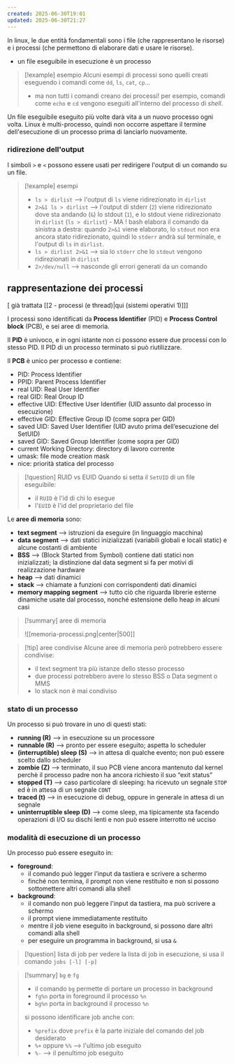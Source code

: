 ```yaml
---
created: 2025-06-30T19:01
updated: 2025-06-30T21:27
---
```

In linux, le due entità fondamentali sono i file (che rappresentano le risorse) e i processi (che permettono di elaborare dati e usare le risorse).
- un file eseguibile in esecuzione è un processo

>[!example] esempio
>Alcuni esempi di processi sono quelli creati eseguendo i comandi come `dd`, `ls`, `cat`, `cp`... 
>- ma non tutti i comandi creano dei processi! per esempio, comandi come `echo` e `cd` vengono eseguiti all'interno del processo di *shell*.

Un file eseguibile eseguito più volte darà vita a un nuovo processo ogni volta. Linux è multi-processo, quindi non occorre aspettare il termine dell'esecuzione di un processo prima di lanciarlo nuovamente.

### ridirezione dell'output
I simboli `>` e `<` possono essere usati per redirigere l'output di un comando su un file.

>[!example] esempi
>- `ls > dirlist` ⟶ l'output di `ls` viene ridirezionato in `dirlist`
>- `2>&1 ls > dirlist` ⟶ l'output di stderr (`2`) viene ridirezionato dove sta andando (`&`) lo stdout (`1`), e lo stdout viene ridirezionato in `dirlist` (`ls > dirlist`) - MA ! bash elabora il comando da sinistra a destra: quando `2>&1` viene elaborato, lo `stdout` non era ancora stato ridirezionato, quindi lo `stderr` andrà sul terminale, e l'output di `ls` in `dirlist`.
>- `ls > dirlist 2>&1` ⟶ sia lo `stderr` che lo `stdout` vengono ridirezionati in `dirlist`
>- `2>/dev/null` ⟶ nasconde gli errori generati da un comando

## rappresentazione dei processi
[ già trattata [[2 - processi (e thread)|qui (sistemi operativi 1)]]]

I processi sono identificati da **Process Identifier** (PID) e **Process Control block** (PCB), e sei aree di memoria.

Il **PID** è univoco, e in ogni istante non ci possono essere due processi con lo stesso PID. Il PID di un processo terminato si può riutilizzare.

Il **PCB** è unico per processo e contiene:
- PID: Process Identifier
- PPID: Parent Process Identifier
- real UID: Real User Identifier
- real GID: Real Group ID
- effective UID: Effective User Identifier (UID assunto dal processo in esecuzione)
- effective GID: Effective Group ID (come sopra per GID)
- saved UID: Saved User Identifier (UID avuto prima dell’esecuzione del SetUID)
- saved GID: Saved Group Identifier (come sopra per GID)
- current Working Directory: directory di lavoro corrente
- umask: file mode creation mask
- nice: priorità statica del processo

>[!question] RUID vs EUID
>Quando si setta il `SetUID` di un file eseguibile:
>- il `RUID` è l'id di chi lo esegue
>- l'`EUID` è l'id del proprietario del file

Le **aree di memoria** sono:
- **text segment** ⟶ istruzioni da eseguire (in linguaggio macchina)
- **data segment** ⟶ dati statici inizializzati (variabili globali e locali static) e alcune costanti di ambiente
- **BSS** ⟶ (Block Started from Symbol) contiene dati statici non inizializzati; la distinzione dal data segment si fa per motivi di realizzazione hardware
- **heap** ⟶ dati dinamici
- **stack** ⟶ chiamate a funzioni con corrispondenti dati dinamici
- **memory mapping segment** ⟶ tutto ciò che riguarda librerie esterne dinamiche usate dal processo, nonché estensione dello heap in alcuni casi

>[!summary] aree di memoria
>
>![[memoria-processi.png|center|500]]

>[!tip] aree condivise
>Alcune aree di memoria però potrebbero essere condivise:
>- il text segment tra più istanze dello stesso processo
>- due processi potrebbero avere lo stesso BSS o Data segment o MMS
>- lo stack non è mai condiviso
### stato di un processo
Un processo si può trovare in uno di questi stati:
- **running (R)** ⟶ in esecuzione su un processore
- **runnable (R)** ⟶ pronto per essere eseguito; aspetta lo scheduler
- **(interruptible) sleep (S)** ⟶ in attesa di qualche evento; non può essere scelto dallo scheduler
- **zombie (Z)** ⟶ terminato, il suo PCB viene ancora mantenuto dal kernel perchè il processo padre non ha ancora richiesto il suo “exit status”
- **stopped (T)** ⟶ caso particolare di sleeping: ha ricevuto un segnale `STOP` ed è in attesa di un segnale `CONT`
- **traced (t)** ⟶ in esecuzione di debug, oppure in generale in attesa di un segnale
- **uninterruptible sleep (D)** ⟶ come sleep, ma tipicamente sta facendo operazioni di I/O su dischi lenti e non può essere interrotto né ucciso

### modalità di esecuzione di un processo
Un processo può essere eseguito in:
- **foreground**:
	- il comando può legger l'input da tastiera e scrivere a schermo
	- finché non termina, il prompt non viene restituito e non si possono sottomettere altri comandi alla shell
- **background**:
	- il comando non può leggere l'input da tastiera, ma può scrivere a schermo
	- il prompt viene immediatamente restituito
	- mentre il job viene eseguito in background, si possono dare altri comandi alla shell
	- per eseguire un programma in background, si usa `&`

>[!question] lista di job
>per vedere la lista di job in esecuzione, si usa il comando `jobs [-l] [-p]`

>[!summary] `bg` e `fg`
> - il comando `bg` permette di portare un processo in background
> - `fg%n` porta in foreground il processo `%n`
> - `bg%n` porta in background il processo `%n`
> 
> si possono identificare job anche con:
> - `%prefix` dove `prefix` è la parte iniziale del comando del job desiderato
> - `%+` oppure `%%` ⟶ l'ultimo job eseguito
> - `%-` ⟶ il penultimo job eseguito





>
